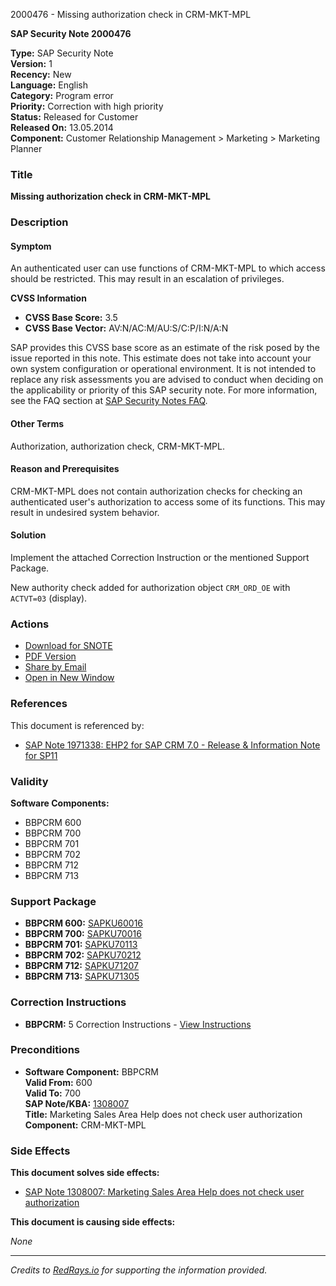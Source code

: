 2000476 - Missing authorization check in CRM-MKT-MPL

**SAP Security Note 2000476**

**Type:** SAP Security Note  
**Version:** 1  
**Recency:** New  
**Language:** English  
**Category:** Program error  
**Priority:** Correction with high priority  
**Status:** Released for Customer  
**Released On:** 13.05.2014  
**Component:** Customer Relationship Management > Marketing > Marketing Planner  

### Title
**Missing authorization check in CRM-MKT-MPL**

### Description

#### Symptom
An authenticated user can use functions of CRM-MKT-MPL to which access should be restricted. This may result in an escalation of privileges.

**CVSS Information**

- **CVSS Base Score:** 3.5  
- **CVSS Base Vector:** AV:N/AC:M/AU:S/C:P/I:N/A:N  

SAP provides this CVSS base score as an estimate of the risk posed by the issue reported in this note. This estimate does not take into account your own system configuration or operational environment. It is not intended to replace any risk assessments you are advised to conduct when deciding on the applicability or priority of this SAP security note. For more information, see the FAQ section at [SAP Security Notes FAQ](https://service.sap.com/securitynotes/).

#### Other Terms
Authorization, authorization check, CRM-MKT-MPL.

#### Reason and Prerequisites
CRM-MKT-MPL does not contain authorization checks for checking an authenticated user's authorization to access some of its functions. This may result in undesired system behavior.

#### Solution
Implement the attached Correction Instruction or the mentioned Support Package.

New authority check added for authorization object `CRM_ORD_OE` with `ACTVT=03` (display).

### Actions
- [Download for SNOTE](https://notesdownloads.sap.com/note/0040000011808132017)
- [PDF Version](https://userapps.support.sap.com/sap/support/sfm/notes/print/0002000476?language=en-US&token=B9D5A044D1C52CFC62962E04946345F2)
- [Share by Email](https://me.sap.com/)
- [Open in New Window](https://me.sap.com/)

### References

This document is referenced by:

- [SAP Note 1971338: EHP2 for SAP CRM 7.0 - Release & Information Note for SP11](https://me.sap.com/notes/1971338)

### Validity

**Software Components:**
- BBPCRM 600
- BBPCRM 700
- BBPCRM 701
- BBPCRM 702
- BBPCRM 712
- BBPCRM 713

### Support Package

- **BBPCRM 600:** [SAPKU60016](https://me.sap.com/supportpackage/SAPKU60016)
- **BBPCRM 700:** [SAPKU70016](https://me.sap.com/supportpackage/SAPKU70016)
- **BBPCRM 701:** [SAPKU70113](https://me.sap.com/supportpackage/SAPKU70113)
- **BBPCRM 702:** [SAPKU70212](https://me.sap.com/supportpackage/SAPKU70212)
- **BBPCRM 712:** [SAPKU71207](https://me.sap.com/supportpackage/SAPKU71207)
- **BBPCRM 713:** [SAPKU71305](https://me.sap.com/supportpackage/SAPKU71305)

### Correction Instructions

- **BBPCRM:** 5 Correction Instructions - [View Instructions](https://me.sap.com/corrins/0002000476/63)

### Preconditions

- **Software Component:** BBPCRM  
  **Valid From:** 600  
  **Valid To:** 700  
  **SAP Note/KBA:** [1308007](https://me.sap.com/notes/1308007)  
  **Title:** Marketing Sales Area Help does not check user authorization  
  **Component:** CRM-MKT-MPL

### Side Effects

**This document solves side effects:**

- [SAP Note 1308007: Marketing Sales Area Help does not check user authorization](https://me.sap.com/notes/0001308007)

**This document is causing side effects:**

_None_

---

*Credits to [RedRays.io](https://redrays.io) for supporting the information provided.*